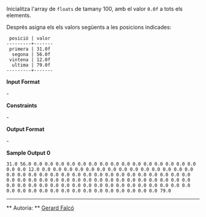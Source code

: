Inicialitza l'array de `floats` de tamany 100, amb el valor `0.0f` a
tots els elements.

Després asigna els els valors següents a les posicions indicades:

``` 
 posició | valor
---------+-------
 primera | 31.0f
  segona | 56.0f
 vintena | 12.0f
  ultima | 79.0f
---------+-------
```

**Input Format**

\-

**Constraints**

\-

**Output Format**

\-

**Sample Output 0**

    31.0 56.0 0.0 0.0 0.0 0.0 0.0 0.0 0.0 0.0 0.0 0.0 0.0 0.0 0.0 0.0 0.0 0.0 0.0 12.0 0.0 0.0 0.0 0.0 0.0 0.0 0.0 0.0 0.0 0.0 0.0 0.0 0.0 0.0 0.0 0.0 0.0 0.0 0.0 0.0 0.0 0.0 0.0 0.0 0.0 0.0 0.0 0.0 0.0 0.0 0.0 0.0 0.0 0.0 0.0 0.0 0.0 0.0 0.0 0.0 0.0 0.0 0.0 0.0 0.0 0.0 0.0 0.0 0.0 0.0 0.0 0.0 0.0 0.0 0.0 0.0 0.0 0.0 0.0 0.0 0.0 0.0 0.0 0.0 0.0 0.0 0.0 0.0 0.0 0.0 0.0 0.0 0.0 0.0 0.0 0.0 0.0 0.0 0.0 79.0

----------

** Autoria: **
[Gerard Falcó](https://github.com/gerardfp)
